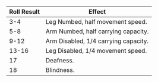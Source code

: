 | Roll Result                          | Effect                               |
|--------------------------------------|--------------------------------------|
| 3-4                                  | Leg Numbed, half movement speed.     |
| 5-8                                  | Arm Numbed, half carrying capacity.  |
| 9-12                                 | Arm Disabled, 1/4 carrying capacity. |
| 13-16                                | Leg Disabled, 1/4 movement speed.    |
| 17                                   | Deafness.                            |
| 18                                   | Blindness.                           |
